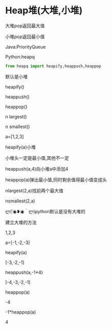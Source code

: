 # Heap堆(大堆,小堆)

大堆pop返回最大值

小堆pop返回最小值

Java:PriorityQueue

Python:heapq

```python
from heapq import heapify,heappush,heappop
```

默认是小堆

heapify()

heappush()

heappop()

n largest()

n smallest()

a=[1,2,3]

heapify(a)小堆

小堆头一定是最小值,其他不一定

heappush(a,4)向小堆a中添加4

heappop(a)弹出最小值,同时剩余值得最小值变成头

nlargest(2,a)找前两个最大值

nsmallest(2,a)

ლ(′◉❥◉｀ლ)python默认是没有大堆的

建立大堆的方法

1,2,3

a=[-1,-2,-3]

heapify(a)

[-3,-2,-1]

heappush(a,-1*4)

[-4,-3,-2,-1]

heappop(a)

-4

-1*heappop(a)

4